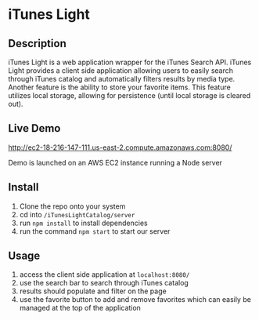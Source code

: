 # iTunes Light

## Description
iTunes Light is a web application wrapper for the iTunes Search API. iTunes Light provides a client side application allowing users to easily search through iTunes catalog and automatically filters results by media type. Another feature is the ability to store your favorite items. This feature utilizes local storage, allowing for persistence (until local storage is cleared out).

## Live Demo

http://ec2-18-216-147-111.us-east-2.compute.amazonaws.com:8080/

Demo is launched on an AWS EC2 instance running a Node server

## Install
1. Clone the repo onto your system
2. cd into `/iTunesLightCatalog/server`
3. run `npm install` to install dependencies
3. run the command `npm start` to start our server

## Usage
1. access the client side application at `localhost:8080/`
2. use the search bar to search through iTunes catalog
3. results should populate and filter on the page
4. use the favorite button to add and remove favorites which can easily be managed at the top of the application


